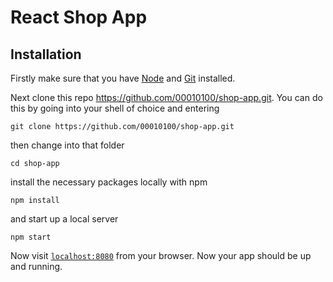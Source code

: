 # React Shop App

## Installation

Firstly make sure that you have [Node](https://nodejs.org/en/download/) and [Git](https://git-scm.com/book/en/v2/Getting-Started-Installing-Git) installed.

Next clone this repo https://github.com/00010100/shop-app.git. You can do this by going into your shell of choice and entering
```
git clone https://github.com/00010100/shop-app.git
```
then change into that folder
```
cd shop-app
```

install the necessary packages locally with npm
```
npm install
```

and start up a local server
```
npm start
```

Now visit [`localhost:8080`](http://localhost:8080) from your browser. Now your app should be up and running.